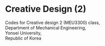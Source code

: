# Creative Design (2)

Codes for Creative design 2 (MEU3300) class,<br />
Department of Mechanical Engineering,<br />
Yonsei University,<br />
Republic of Korea
